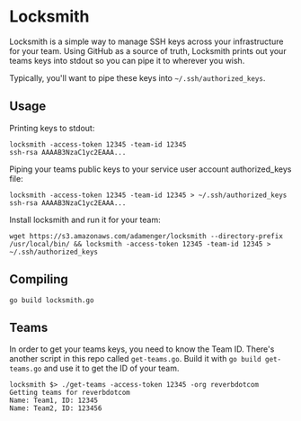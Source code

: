 Locksmith
=========

Locksmith is a simple way to manage SSH keys across your infrastructure for your team. Using GitHub as a source of truth, Locksmith prints out your teams keys into stdout so you can pipe it to wherever you wish.

Typically, you'll want to pipe these keys into `~/.ssh/authorized_keys`.

## Usage

Printing keys to stdout:
```
locksmith -access-token 12345 -team-id 12345
ssh-rsa AAAAB3NzaC1yc2EAAA...
```

Piping your teams public keys to your service user account authorized_keys file:
```
locksmith -access-token 12345 -team-id 12345 > ~/.ssh/authorized_keys
ssh-rsa AAAAB3NzaC1yc2EAAA...
```

Install locksmith and run it for your team:
```
wget https://s3.amazonaws.com/adamenger/locksmith --directory-prefix /usr/local/bin/ && locksmith -access-token 12345 -team-id 12345 > ~/.ssh/authorized_keys

```

## Compiling

```
go build locksmith.go
```

## Teams

In order to get your teams keys, you need to know the Team ID. There's another script in this repo called `get-teams.go`. Build it with `go build get-teams.go` and use it to get the ID of your team.
```
locksmith $> ./get-teams -access-token 12345 -org reverbdotcom
Getting teams for reverbdotcom
Name: Team1, ID: 12345
Name: Team2, ID: 123456
```
